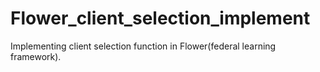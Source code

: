 # Flower_client_selection_implement
Implementing client selection function in Flower(federal learning framework).
